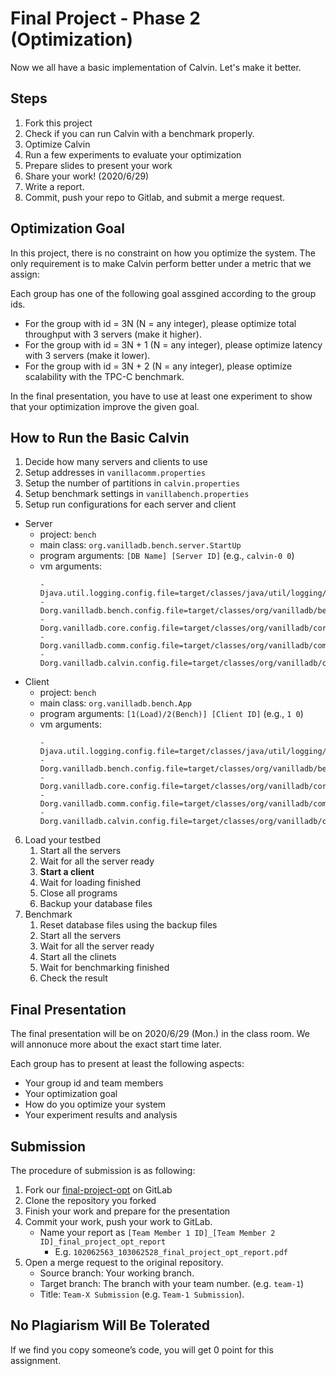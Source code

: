 # Final Project - Phase 2 (Optimization)

Now we all have a basic implementation of Calvin. Let's make it better.

## Steps

1. Fork this project
2. Check if you can run Calvin with a benchmark properly.
3. Optimize Calvin
4. Run a few experiments to evaluate your optimization
5. Prepare slides to present your work
6. Share your work! (2020/6/29)
7. Write a report.
8. Commit, push your repo to Gitlab, and submit a merge request.

## Optimization Goal

In this project, there is no constraint on how you optimize the system. The only requirement is to make Calvin perform better under a metric that we assign:

Each group has one of the following goal assgined according to the group ids.

- For the group with id = 3N (N = any integer), please optimize total throughput with 3 servers (make it higher).
- For the group with id = 3N + 1 (N = any integer), please optimize latency with 3 servers (make it lower).
- For the group with id = 3N + 2 (N = any integer), please optimize scalability with the TPC-C benchmark.

In the final presentation, you have to use at least one experiment to show that your optimization improve the given goal.

## How to Run the Basic Calvin

1. Decide how many servers and clients to use
2. Setup addresses in `vanillacomm.properties`
3. Setup the number of partitions in `calvin.properties`
4. Setup benchmark settings in `vanillabench.properties`
5. Setup run configurations for each server and client
  - Server
    - project: `bench`
    - main class: `org.vanilladb.bench.server.StartUp`
    - program arguments: `[DB Name] [Server ID]` (e.g., `calvin-0 0`)
    - vm arguments:
      ```
      -Djava.util.logging.config.file=target/classes/java/util/logging/logging.properties
      -Dorg.vanilladb.bench.config.file=target/classes/org/vanilladb/bench/vanillabench.properties
      -Dorg.vanilladb.core.config.file=target/classes/org/vanilladb/core/vanilladb.properties
      -Dorg.vanilladb.comm.config.file=target/classes/org/vanilladb/comm/vanillacomm.properties
      -Dorg.vanilladb.calvin.config.file=target/classes/org/vanilladb/calvin/calvin.properties
      ```
  - Client
    - project: `bench`
    - main class: `org.vanilladb.bench.App`
    - program arguments: `[1(Load)/2(Bench)] [Client ID]` (e.g., `1 0`)
    - vm arguments:
      ```
      -Djava.util.logging.config.file=target/classes/java/util/logging/logging.properties
      -Dorg.vanilladb.bench.config.file=target/classes/org/vanilladb/bench/vanillabench.properties
      -Dorg.vanilladb.core.config.file=target/classes/org/vanilladb/core/vanilladb.properties
      -Dorg.vanilladb.comm.config.file=target/classes/org/vanilladb/comm/vanillacomm.properties
      -Dorg.vanilladb.calvin.config.file=target/classes/org/vanilladb/calvin/calvin.properties
      ```
6. Load your testbed
   1. Start all the servers
   2. Wait for all the server ready
   3. **Start a client**
   4. Wait for loading finished
   5. Close all programs
   6. Backup your database files
7. Benchmark
   1. Reset database files using the backup files
   2. Start all the servers
   3. Wait for all the server ready
   4. Start all the clinets
   5. Wait for benchmarking finished
   6. Check the result

## Final Presentation

The final presentation will be on 2020/6/29 (Mon.) in the class room. We will annonuce more about the exact start time later.

Each group has to present at least the following aspects:

- Your group id and team members
- Your optimization goal
- How do you optimize your system
- Your experiment results and analysis

## Submission

The procedure of submission is as following:

1. Fork our [final-project-opt](https://shwu10.cs.nthu.edu.tw/courses/databases/2020-spring/db20-final-project-opt) on GitLab
2. Clone the repository you forked
3. Finish your work and prepare for the presentation
4. Commit your work, push your work to GitLab.
   - Name your report as `[Team Member 1 ID]_[Team Member 2 ID]_final_project_opt_report`
     - E.g. `102062563_103062528_final_project_opt_report.pdf`
5. Open a merge request to the original repository.
   - Source branch: Your working branch.
   - Target branch: The branch with your team number. (e.g. `team-1`)
   - Title: `Team-X Submission` (e.g. `Team-1 Submission`).

## No Plagiarism Will Be Tolerated

If we find you copy someone’s code, you will get 0 point for this assignment.
